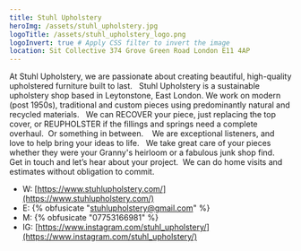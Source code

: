 ```yaml
---
title: Stuhl Upholstery
heroImg: /assets/stuhl_upholstery.jpg
logoTitle: /assets/stuhl_upholstery_logo.png
logoInvert: true # Apply CSS filter to invert the image
location: Sit Collective 374 Grove Green Road London E11 4AP
---
```


At Stuhl Upholstery, we are passionate about creating beautiful, high-quality
upholstered furniture built to last.
 
Stuhl Upholstery is a sustainable upholstery shop based in Leytonstone, East
London. We work on modern (post 1950s), traditional and custom pieces
using predominantly natural and recycled materials.
 
We can RECOVER your piece, just replacing the top cover, or
REUPHOLSTER if the fillings and springs need a complete overhaul.  Or
something in between.
  
We are exceptional listeners, and love to help bring your ideas to life.   We
take great care of your pieces whether they were your Granny&#39;s heirloom or a
fabulous junk shop find.
 
Get in touch and let’s hear about your project.  We can do home visits and
estimates without obligation to commit.

- W: [https://www.stuhlupholstery.com/](https://www.stuhlupholstery.com/)
- E: {% obfusicate "stuhlupholstery@gmail.com" %}
- M: {% obfusicate "07753166981" %}
- IG: [https://www.instagram.com/stuhl_upholstery/](https://www.instagram.com/stuhl_upholstery/)
